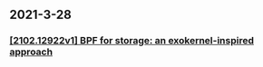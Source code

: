 
## 2021-3-28

### [[2102.12922v1] BPF for storage: an exokernel-inspired approach](https://arxiv.org/abs/2102.12922v1)